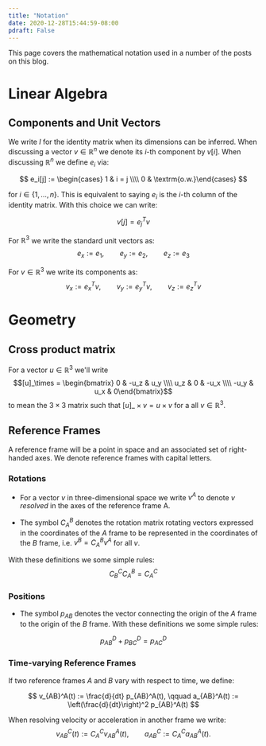 ```yaml
---
title: "Notation"
date: 2020-12-28T15:44:59-08:00
pdraft: False
---
```


This page covers the mathematical notation used in a number of the posts on this blog.

# Linear Algebra
## Components and Unit Vectors
We write $I$ for the identity matrix when its dimensions can be inferred.
When discussing a vector $v \in \mathbb{R}^n$ we denote its $i$-th
component by $v[i]$.  When discussing $\mathbb{R}^n$ we define $e_i$ via:

$$
e_i[j] := \begin{cases} 1 & i = j \\\\ 0 & \textrm{o.w.}\end{cases}
$$

for $i \in \{1, \ldots, n\}$.  This is equivalent to saying $e_i$ is
the $i$-th column of the identity matrix.  With this choice we can write:

$$
v[j] = e_j^T v
$$


For $\mathbb{R}^3$ we write the standard unit vectors as:
$$
e_x := e_1, \qquad e_y := e_2, \qquad e_z := e_3
$$

For $v \in \mathbb{R}^3$ we write its components as:
$$
v_x := e_x^T v, \qquad v_y := e_y^T v, \qquad v_z := e_z^T v
$$

# Geometry
## Cross product matrix
For a vector $u \in \mathbb{R}^3$ we'll write $$[u]_\times = \begin{bmatrix} 0 & -u_z & u_y \\\\ u_z & 0 & -u_x \\\\ -u_y & u_x & 0\end{bmatrix}$$ to mean the $3\times 3$ matrix such that $[u]\_\times v = u \times v$ for a all $v \in \mathbb{R}^3$.

## Reference Frames
A reference frame will be a point in space and an associated set of
right-handed axes.  We denote reference frames with capital letters.

### Rotations
- For a vector $v$ in three-dimensional space we write $v^A$ to denote $v$ *resolved* in the axes of the reference frame A.

- The symbol $C_A^B$ denotes the rotation matrix rotating vectors expressed in the coordinates of the $A$ frame to be represented in the coordinates of the $B$ frame, i.e. $v^B = C_A^B v^A$ for all $v$.

With these definitions we some simple rules:
$$
C_B^C C_A^B = C_A^C
$$

### Positions
- The symbol $p_{AB}$  denotes the vector connecting the origin of the $A$ frame to the origin of the $B$ frame.
With these definitions we some simple rules:

$$
p_{AB}^D + p_{BC}^D = p_{AC}^D
$$

### Time-varying Reference Frames
If two reference frames $A$ and $B$ vary with respect to time, we define:

$$
v_{AB}^A(t) := \frac{d}{dt} p_{AB}^A(t), \qquad a_{AB}^A(t) := \left(\frac{d}{dt}\right)^2 p_{AB}^A(t)
$$

When resolving velocity or acceleration in another frame we write:
$$
v_{AB}^C(t) := C_A^C v_{AB}^A(t), \qquad a_{AB}^C := C_A^C a_{AB}^A(t).
$$
